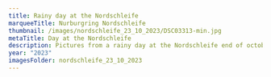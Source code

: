 ```yaml
---
title: Rainy day at the Nordschleife
marqueeTitle: Nurburgring Nordschleife
thumbnail: /images/nordschleife_23_10_2023/DSC03313-min.jpg
metaTitle: Day at the Nordschleife
description: Pictures from a rainy day at the Nordschleife end of october
year: "2023"
imagesFolder: nordschleife_23_10_2023
---
```


